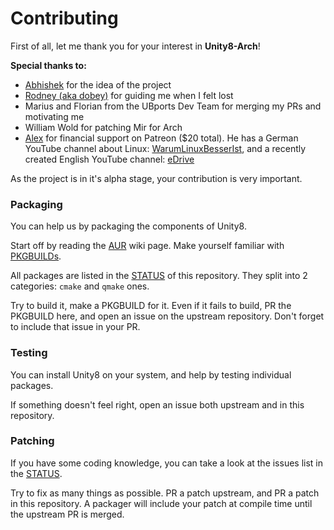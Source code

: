 Contributing
============

First of all, let me thank you for your interest in **Unity8-Arch**!

**Special thanks to:**
- [Abhishek](https://www.patreon.com/abhishekzz) for the idea of the project
- [Rodney (aka dobey)](https://www.patreon.com/dobey/) for guiding me when I felt lost
- Marius and Florian from the UBports Dev Team for merging my PRs and motivating me
- William Wold for patching Mir for Arch
- [Alex](https://www.patreon.com/WarumLinuxBesserIst) for financial support on Patreon ($20 total). He has a German YouTube channel about Linux: [WarumLinuxBesserIst](https://youtube.com/user/WarumLinuxBesserIst), and a recently created English YouTube channel: [eDrive](https://goo.gl/UFVh4S)

As the project is in it's alpha stage, your contribution is very important.

### Packaging
You can help us by packaging the components of Unity8.

Start off by reading the [AUR](https://wiki.archlinux.org/index.php/Aur) wiki page. Make yourself familiar with [PKGBUILDs](https://wiki.archlinux.org/index.php/PKGBUILD).

All packages are listed in the [STATUS](STATUS.md) of this repository. They split into 2 categories: `cmake` and `qmake` ones.

Try to build it, make a PKGBUILD for it. Even if it fails to build, PR the PKGBUILD here, and open an issue on the upstream repository. Don't forget to include that issue in your PR.

### Testing

You can install Unity8 on your system, and help by testing individual packages.

If something doesn't feel right, open an issue both upstream and in this repository.

### Patching

If you have some coding knowledge, you can take a look at the issues list in the [STATUS](STATUS.md).

Try to fix as many things as possible. PR a patch upstream, and PR a patch in this repository. A packager will include your patch at compile time until the upstream PR is merged.
